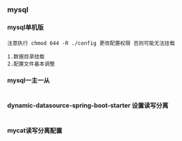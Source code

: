 ### mysql

#### mysql单机版
```
注意执行 chmod 644 -R ./config 更改配置权限 否则可能无法挂载

1.数据目录挂载
2.配置文件基本调整

```

#### mysql一主一从

```

```

#### dynamic-datasource-spring-boot-starter 设置读写分离
```

```


#### mycat读写分离配置

```

```